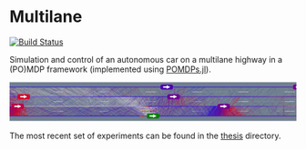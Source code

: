 # Multilane

[![Build Status](https://travis-ci.org/zsunberg/Multilane.jl.svg?branch=master)](https://travis-ci.org/zsunberg/Multilane.jl)

Simulation and control of an autonomous car on a multilane highway in a (PO)MDP framework (implemented using [POMDPs.jl](https://github.com/JuliaPOMDP/POMDPs.jl)).

![POMCPOW Planning](/img/planning.png)

The most recent set of experiments can be found in the [thesis](/thesis) directory.
